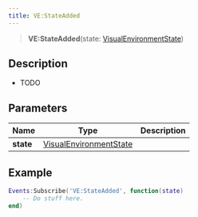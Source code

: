```yaml
---
title: VE:StateAdded
---
```


> **VE:StateAdded**(state: [VisualEnvironmentState](/vext/ref/client/type/visualenvironmentstate))

## Description

- TODO


## Parameters

| Name | Type | Description |
| ---- | ---- | ----------- |
| **state** | [VisualEnvironmentState](/vext/ref/client/type/visualenvironmentstate) |  |

## Example

```lua
Events:Subscribe('VE:StateAdded', function(state)
    -- Do stuff here.
end)
```
